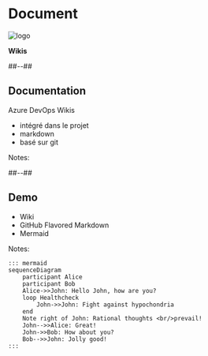 <!-- .slide: class="transition bg-white" -->
# Document
![logo](./assets/images/services/repos/logo.svg)

**Wikis**

##--##
## Documentation
Azure DevOps Wikis

- intégré dans le projet
- markdown
- basé sur git


Notes:

##--##
## Demo

- Wiki
- GitHub Flavored Markdown
- Mermaid

Notes:
```code
::: mermaid
sequenceDiagram
    participant Alice
    participant Bob
    Alice->>John: Hello John, how are you?
    loop Healthcheck
        John->>John: Fight against hypochondria
    end
    Note right of John: Rational thoughts <br/>prevail!
    John-->>Alice: Great!
    John->>Bob: How about you?
    Bob-->>John: Jolly good!
:::

```